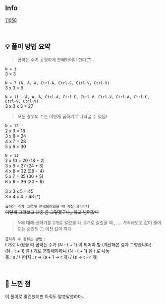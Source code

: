 ## Info

[11058](https://www.acmicpc.net/problem/11058)

<br>

## 💡 풀이 방법 요약

> 곱하는 수가 공평하게 분배되어야 한다(?)..

`N = 3`  
3 = 3  

`N = 7 (A, A, A, Ctrl-A, Ctrl-C, Ctrl-V, Ctrl-V)`  
3 x 3 = 9  

`N = 11  (A, A, A, Ctrl-A, Ctrl-C, Ctrl-V, Ctrl-V, Ctrl-A, Ctrl-C, Ctrl-V, Ctrl-V)`  
3 x 3 x 3 = 27  

> 모든 경우의 수는 이렇게 곱하기로 나타낼 수 있음!  

`N = 12`  
2 x 9 = 18  
3 x 8 = 24  
4 x 7 = 28  
5 x 6 = 30  

`N = 13`  
2 x 10 = 20 (18 + 2)    
3 x 9 = 27 (24 + 3)     
4 x 8 = 32 (28 + 4)  
5 x 7 = 35 (30 + 5)  
6 x 6 = 36 (30 + 6) 

3 x 3 x 5 = 45  
3 x 4 x 4 = 48 (*)  

`곱하는 수가 고르게 분배되어있을 때 가장 크다(?)`  
~~이렇게 그려보고 대충 음 그렇겠구나,, 하고 넘어갔다~~  

> N에 대해 곱하기를 2개로 갈랐을 때, 3개로 갈랐을 때 , .... 계속해보고 값이 줄어드는 순간의 그 이전 값이 최대  

`곱하기 수 정하는 방법` :   
t 개로 나눴을 때 곱하는 수가 (N - t + 1) 이 되어야 함 (계산해본 결과 그렇습니다)  
(N - t + 1) 을 t 개로 분할해야하니 (N - t + 1) 을 t 로 나눔  
몫 : s / 나머지 : r => (s + 1 -> r 개) / (s -> t - r 개)

<br>

## 🙂 느낀 점
이 풀이로 맞긴했지만 아직도 알쏭달쏭하다..
